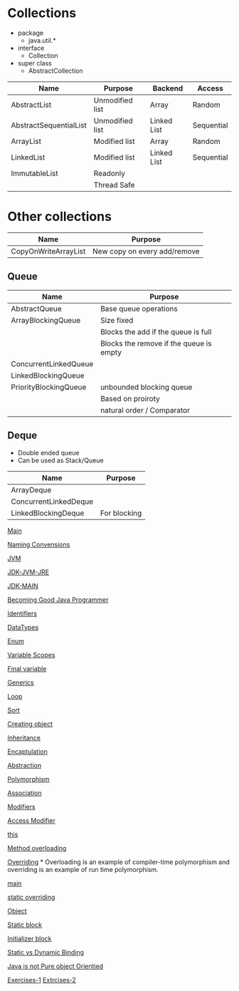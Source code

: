 # Collections
* package
    * java.util.*
* interface
    * Collection<E>
* super class
    * AbstractCollection<E>

| Name                    |  Purpose         |  Backend    |    Access
|------------------------ |----------------- |-------------|-----------
| AbstractList            |  Unmodified list |  Array      |   Random
| AbstractSequentialList  |  Unmodified list |  Linked List|   Sequential
| ArrayList               |  Modified list   |  Array      |   Random
| LinkedList              |  Modified list   |  Linked List|   Sequential
| ImmutableList           |  Readonly        |  
|                         |  Thread Safe     |  


# Other collections
| Name                    |  Purpose         
|------------------------ |----------------- 
| CopyOnWriteArrayList    |  New copy on every add/remove

## Queue

| Name                    |  Purpose         
|------------------------ |----------------- 
| AbstractQueue           |  Base queue operations
| ArrayBlockingQueue      |  Size fixed 
|                         |  Blocks the add  if the queue is full
|                         |  Blocks the remove  if the queue is empty
| ConcurrentLinkedQueue   |  
| LinkedBlockingQueue     |  
| PriorityBlockingQueue   |  unbounded blocking queue
|                         |  Based on proiroty
|                         |  natural order / Comparator 

## Deque
* Double ended queue
* Can be used as Stack/Queue

| Name                    |  Purpose         
|------------------------ |----------------- 
| ArrayDeque              | 
| ConcurrentLinkedDeque   |
| LinkedBlockingDeque     |  For blocking

 




[Main](https://www.geeksforgeeks.org/java/)

[Naming Convensions](https://www.geeksforgeeks.org/java-naming-conventions/)

[JVM](https://www.geeksforgeeks.org/jvm-works-jvm-architecture/)

[JDK-JVM-JRE](https://www.geeksforgeeks.org/differences-jdk-jre-jvm/)

[JDK-MAIN](https://www.geeksforgeeks.org/jvm-create-object-main-class-class-contains-main/)

[Becoming Good Java Programmer](https://www.geeksforgeeks.org/how-do-i-become-a-good-java-programmer/)

[Identifiers](https://www.geeksforgeeks.org/java-identifiers/)

[DataTypes](https://www.geeksforgeeks.org/data-types-in-java/)

[Enum](https://www.geeksforgeeks.org/enum-in-java/)

[Variable Scopes](https://www.geeksforgeeks.org/variable-scope-in-java/)

[Final variable](https://www.geeksforgeeks.org/blank-final-in-java/)

[Generics](https://www.geeksforgeeks.org/generics-in-java/)

[Loop](https://www.geeksforgeeks.org/loops-in-java/)

[Sort](https://www.geeksforgeeks.org/sorting-in-java/)

[Creating object](https://www.geeksforgeeks.org/different-ways-create-objects-java/)

[Inheritance](https://www.geeksforgeeks.org/inheritance-in-java/)

[Encaptulation](https://www.geeksforgeeks.org/encapsulation-in-java/)

[Abstraction](https://www.geeksforgeeks.org/abstraction-in-java-2/)

[Polymorphism](https://www.geeksforgeeks.org/dynamic-method-dispatch-runtime-polymorphism-java/)

[Association](https://www.geeksforgeeks.org/association-composition-aggregation-java/)

[Modifiers](https://www.geeksforgeeks.org/access-and-non-access-modifiers-in-java/)

[Access Modifier](https://www.geeksforgeeks.org/access-modifiers-java/)

[this](https://www.geeksforgeeks.org/this-reference-in-java/)

[Method overloading](https://www.geeksforgeeks.org/overloading-in-java/)

[Overriding](https://www.geeksforgeeks.org/overriding-in-java/)
    * Overloading is an example of compiler-time polymorphism and overriding is an example of run time polymorphism.

[main](https://www.geeksforgeeks.org/understanding-static-in-public-static-void-main-in-java/)

[static overriding](https://www.geeksforgeeks.org/can-we-overload-or-override-static-methods-in-java/)

[Object](https://www.geeksforgeeks.org/object-class-in-java/)

[Static block](https://www.geeksforgeeks.org/g-fact-79/)

[Initializer block](https://www.geeksforgeeks.org/g-fact-26-the-initializer-block-in-java/)

[Static vs Dynamic Binding](https://www.geeksforgeeks.org/static-vs-dynamic-binding-in-java/)

[Java is not Pure object Orientied](https://www.geeksforgeeks.org/java-not-purely-object-oriented-language/)

[Exercises-1](https://www.geeksforgeeks.org/output-java-program-set-22-overloading/)
[Extrcises-2](https://www.geeksforgeeks.org/output-java-program-set-18-overriding/)



